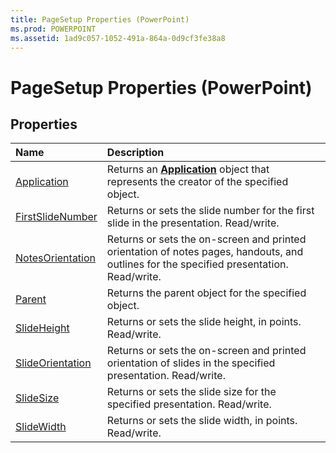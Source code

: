 ```yaml
---
title: PageSetup Properties (PowerPoint)
ms.prod: POWERPOINT
ms.assetid: 1ad9c057-1052-491a-864a-0d9cf3fe38a8
---
```



# PageSetup Properties (PowerPoint)

## Properties



|**Name**|**Description**|
|:-----|:-----|
|[Application](pagesetup-application-property-powerpoint.md)|Returns an  **[Application](application-object-powerpoint.md)** object that represents the creator of the specified object.|
|[FirstSlideNumber](pagesetup-firstslidenumber-property-powerpoint.md)|Returns or sets the slide number for the first slide in the presentation. Read/write.|
|[NotesOrientation](pagesetup-notesorientation-property-powerpoint.md)|Returns or sets the on-screen and printed orientation of notes pages, handouts, and outlines for the specified presentation. Read/write.|
|[Parent](pagesetup-parent-property-powerpoint.md)|Returns the parent object for the specified object.|
|[SlideHeight](pagesetup-slideheight-property-powerpoint.md)|Returns or sets the slide height, in points. Read/write.|
|[SlideOrientation](pagesetup-slideorientation-property-powerpoint.md)|Returns or sets the on-screen and printed orientation of slides in the specified presentation. Read/write.|
|[SlideSize](pagesetup-slidesize-property-powerpoint.md)|Returns or sets the slide size for the specified presentation. Read/write.|
|[SlideWidth](pagesetup-slidewidth-property-powerpoint.md)|Returns or sets the slide width, in points. Read/write.|

